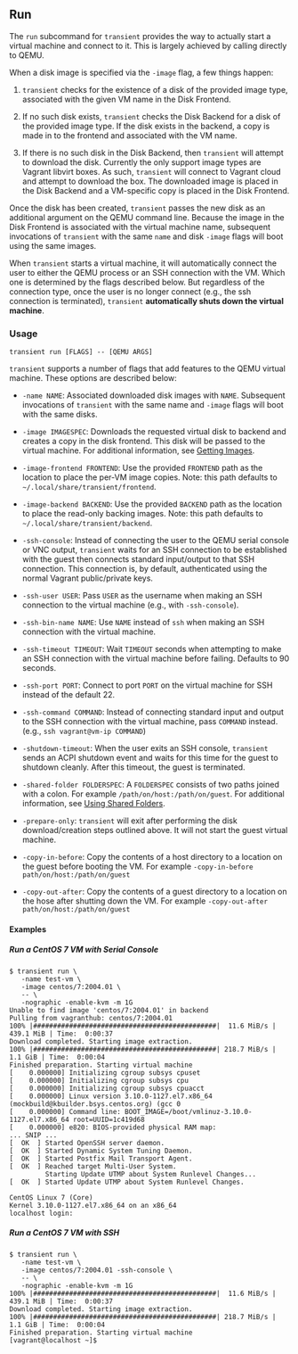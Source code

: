 ## Run

The `run` subcommand for `transient` provides the way to actually start
a virtual machine and connect to it. This is largely achieved by calling
directly to QEMU.


When a disk image is specified via the `-image` flag, a few things happen:

1. `transient` checks for the existence of a disk of the provided image type,
associated with the given VM name in the Disk Frontend.

2. If no such disk exists, `transient` checks the Disk Backend for a disk of
the provided image type. If the disk exists in the backend, a copy is made in
to the frontend and associated with the VM name.

3. If there is no such disk in the Disk Backend, then `transient` will attempt
to download the disk. Currently the only support image types are Vagrant libvirt
boxes. As such, `transient` will connect to Vagrant cloud and attempt to download
the box. The downloaded image is placed in the Disk Backend and a VM-specific copy
is placed in the Disk Frontend.

Once the disk has been created, `transient` passes the new disk as an additional
argument on the QEMU command line. Because the image in the Disk Frontend is
associated with the virtual machine name, subsequent invocations of `transient`
with the same `name` and disk `-image` flags will boot using the same images.

When `transient` starts a virtual machine, it will automatically connect the
user to either the QEMU process or an SSH connection with the VM. Which one is
determined by the flags described below. But regardless of the connection type,
once the user is no longer connect (e.g., the ssh connection is terminated),
`transient` **automatically shuts down the virtual machine**.

### Usage

`transient run [FLAGS] -- [QEMU ARGS]`

`transient` supports a number of flags that add features to the QEMU virtual
machine. These options are described below:

- `-name NAME`: Associated downloaded disk images with `NAME`. Subsequent invocations
of `transient` with the same name and `-image` flags will boot with the same disks.

- `-image IMAGESPEC`: Downloads the requested virtual disk to backend and
creates a copy in the disk frontend. This disk will be passed to the virtual machine.
For additional information, see [Getting Images](/details/images/).

- `-image-frontend FRONTEND`: Use the provided `FRONTEND` path as the location to
place the per-VM image copies. Note: this path defaults to
`~/.local/share/transient/frontend`.

- `-image-backend BACKEND`: Use the provided `BACKEND` path as the location to
place the read-only backing images. Note: this path defaults to
`~/.local/share/transient/backend`.

- `-ssh-console`: Instead of connecting the user to the QEMU serial console or
VNC output, `transient` waits for an SSH connection to be established with the
guest then connects standard input/output to that SSH connection. This connection
is, by default, authenticated using the normal Vagrant public/private keys.

- `-ssh-user USER`: Pass `USER` as the username when making an SSH connection to the
virtual machine (e.g., with `-ssh-console`).

- `-ssh-bin-name NAME`: Use `NAME` instead of `ssh` when making an SSH connection
with the virtual machine.

- `-ssh-timeout TIMEOUT`: Wait `TIMEOUT` seconds when attempting to make an SSH
connection with the virtual machine before failing. Defaults to 90 seconds.

- `-ssh-port PORT`: Connect to port `PORT` on the virtual machine for SSH instead of
the default 22.

- `-ssh-command COMMAND`: Instead of connecting standard input and output to the SSH
connection with the virtual machine, pass `COMMAND` instead. (e.g., `ssh vagrant@vm-ip COMMAND`)

- `-shutdown-timeout`: When the user exits an SSH console, `transient` sends an ACPI
shutdown event and waits for this time for the guest to shutdown cleanly. After this
timeout, the guest is terminated.

- `-shared-folder FOLDERSPEC`: A `FOLDERSPEC` consists of two paths joined with a colon.
For example `/path/on/host:/path/on/guest`. For additional information, see [Using
Shared Folders](/details/shared-folders/).

- `-prepare-only`: `transient` will exit after performing the disk download/creation
steps outlined above. It will not start the guest virtual machine.

- `-copy-in-before`: Copy the contents of a host directory to a location on the guest
before booting the VM. For example `-copy-in-before path/on/host:/path/on/guest`

- `-copy-out-after`: Copy the contents of a guest directory to a location on the hose
after shutting down the VM. For example `-copy-out-after path/on/host:/path/on/guest`

#### Examples

##### Run a CentOS 7 VM with Serial Console

```
$ transient run \
   -name test-vm \
   -image centos/7:2004.01 \
   -- \
   -nographic -enable-kvm -m 1G
Unable to find image 'centos/7:2004.01' in backend
Pulling from vagranthub: centos/7:2004.01
100% |##############################################|  11.6 MiB/s | 439.1 MiB | Time:  0:00:37
Download completed. Starting image extraction.
100% |##############################################| 218.7 MiB/s |   1.1 GiB | Time:  0:00:04
Finished preparation. Starting virtual machine
[    0.000000] Initializing cgroup subsys cpuset
[    0.000000] Initializing cgroup subsys cpu
[    0.000000] Initializing cgroup subsys cpuacct
[    0.000000] Linux version 3.10.0-1127.el7.x86_64 (mockbuild@kbuilder.bsys.centos.org) (gcc 0
[    0.000000] Command line: BOOT_IMAGE=/boot/vmlinuz-3.10.0-1127.el7.x86_64 root=UUID=1c419d68
[    0.000000] e820: BIOS-provided physical RAM map:
... SNIP ...
[  OK  ] Started OpenSSH server daemon.
[  OK  ] Started Dynamic System Tuning Daemon.
[  OK  ] Started Postfix Mail Transport Agent.
[  OK  ] Reached target Multi-User System.
         Starting Update UTMP about System Runlevel Changes...
[  OK  ] Started Update UTMP about System Runlevel Changes.

CentOS Linux 7 (Core)
Kernel 3.10.0-1127.el7.x86_64 on an x86_64
localhost login:
```

##### Run a CentOS 7 VM with SSH

```
$ transient run \
   -name test-vm \
   -image centos/7:2004.01 -ssh-console \
   -- \
   -nographic -enable-kvm -m 1G
100% |##############################################|  11.6 MiB/s | 439.1 MiB | Time:  0:00:37
Download completed. Starting image extraction.
100% |##############################################| 218.7 MiB/s |   1.1 GiB | Time:  0:00:04
Finished preparation. Starting virtual machine
[vagrant@localhost ~]$
```
